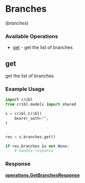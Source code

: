 # Branches
(*branches*)

### Available Operations

* [get](#get) - get the list of branches

## get

get the list of branches

### Example Usage

```python
import cribl
from cribl.models import shared

s = cribl.Cribl(
    bearer_auth="",
)


res = s.branches.get()

if res.branches is not None:
    # handle response
```


### Response

**[operations.GetBranchesResponse](../../models/operations/getbranchesresponse.md)**

